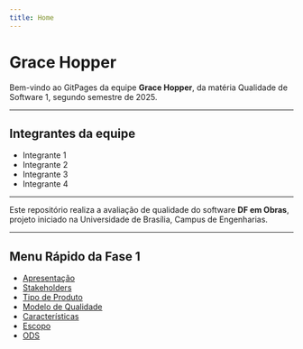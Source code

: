 ```yaml
---
title: Home
---
```


# Grace Hopper

Bem-vindo ao GitPages da equipe **Grace Hopper**, da matéria Qualidade de Software 1, segundo semestre de 2025.

---

## Integrantes da equipe

- Integrante 1
- Integrante 2
- Integrante 3
- Integrante 4

---

Este repositório realiza a avaliação de qualidade do software **DF em Obras**, projeto iniciado na Universidade de Brasília, Campus de Engenharias.

---

## Menu Rápido da Fase 1

- [Apresentação](fase1/01_apresentacao.md)
- [Stakeholders](fase1/02_stakeholders.md)
- [Tipo de Produto](fase1/03_tipo_produto.md)
- [Modelo de Qualidade](fase1/04_modelo_qualidade.md)
- [Características](fase1/05_caracteristicas.md)
- [Escopo](fase1/06_escopo.md)
- [ODS](fase1/07_ods.md)
